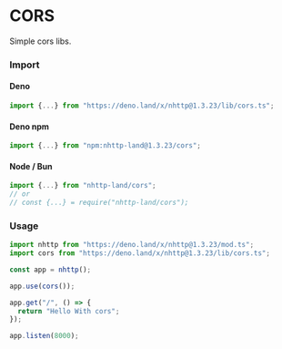 # CORS
Simple cors libs.

### Import
#### Deno
```ts
import {...} from "https://deno.land/x/nhttp@1.3.23/lib/cors.ts";
```
#### Deno npm
```ts
import {...} from "npm:nhttp-land@1.3.23/cors";
```
#### Node / Bun
```ts
import {...} from "nhttp-land/cors";
// or
// const {...} = require("nhttp-land/cors");
```

### Usage
```ts
import nhttp from "https://deno.land/x/nhttp@1.3.23/mod.ts";
import cors from "https://deno.land/x/nhttp@1.3.23/lib/cors.ts";

const app = nhttp();

app.use(cors());

app.get("/", () => {
  return "Hello With cors";
});

app.listen(8000);
```